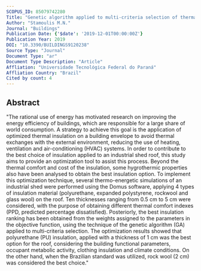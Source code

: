 ```yaml
---
SCOPUS_ID: 85079742280
Title: "Genetic algorithm applied to multi-criteria selection of thermal insulation on industrial shed roof"
Author: "Stamoulis M.N."
Journal: "Buildings"
Publication Date: {'$date': '2019-12-01T00:00:00Z'}
Publication Year: 2019
DOI: "10.3390/BUILDINGS9120238"
Source Type: "Journal"
Document Type: "ar"
Document Type Description: "Article"
Affliation: "Universidade Tecnológica Federal do Paraná"
Affliation Country: "Brazil"
Cited by count: 4
---
```


## Abstract
"The rational use of energy has motivated research on improving the energy efficiency of buildings, which are responsible for a large share of world consumption. A strategy to achieve this goal is the application of optimized thermal insulation on a building envelope to avoid thermal exchanges with the external environment, reducing the use of heating, ventilation and air-conditioning (HVAC) systems. In order to contribute to the best choice of insulation applied to an industrial shed roof, this study aims to provide an optimization tool to assist this process. Beyond the thermal comfort and cost of the insulation, some hygrothermic properties also have been analysed to obtain the best insulation option. To implement this optimization technique, several thermo-energetic simulations of an industrial shed were performed using the Domus software, applying 4 types of insulation material (polyurethane, expanded polystyrene, rockwool and glass wool) on the roof. Ten thicknesses ranging from 0.5 cm to 5 cm were considered, with the purpose of obtaining different thermal comfort indexes (PPD, predicted percentage dissatisfied). Posteriorly, the best insulation ranking has been obtained from the weights assigned to the parameters in the objective function, using the technique of the genetic algorithm (GA) applied to multi-criteria selection. The optimization results showed that polyurethane (PU) insulation, applied with a thickness of 1 cm was the best option for the roof, considering the building functional parameters, occupant metabolic activity, clothing insulation and climate conditions. On the other hand, when the Brazilian standard was utilized, rock wool (2 cm) was considered the best choice."
